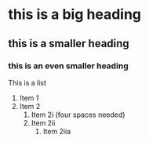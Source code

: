 # this is a big heading
## this is a smaller heading
### this is an even smaller heading

This is a list
1. Item 1
1. Item 2
    1. Item 2i (four spaces needed)
    1. Item 2ii
        1. Item 2iia
